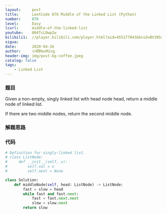 ```yaml
---
layout:     post
title:      LeetCode 876 Middle of the Linked List (Python)
number:     876
level:      Easy
lcurl:      middle-of-the-linked-list
youtube:    804TcLDwp2w
bilibili1:  //player.bilibili.com/player.html?aid=455177043&bvid=BV1N5411t7Xm&cid=175574009&page=1
xigua:      
date:       2020-04-26
author:     小明MaxMing
header-img: img/post-bg-coffee.jpeg
catalog: false
tags:
    - Linked List
---
```


### 题目

Given a non-empty, singly linked list with head node head, return a middle node of linked list.

If there are two middle nodes, return the second middle node.

### 解题思路



### 代码
```python
# Definition for singly-linked list.
# class ListNode:
#     def __init__(self, x):
#         self.val = x
#         self.next = None

class Solution:
    def middleNode(self, head: ListNode) -> ListNode:
        fast = slow = head
        while fast and fast.next:
            fast = fast.next.next
            slow = slow.next
        return slow
```